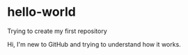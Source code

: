 # hello-world
Trying to create my first repository

Hi, I'm new to GitHub and trying to understand how it works.
